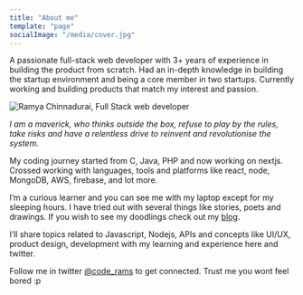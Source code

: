 ```yaml
---
title: "About me"
template: "page"
socialImage: "/media/cover.jpg"
---
```


A passionate full-stack web developer with 3+ years of experience in building the product from scratch. Had an in-depth knowledge in building the startup environment and being a core member in two startups. Currently working and building products that match my interest and passion.

![Ramya Chinnadurai, Full Stack web developer](/media/cover.jpg)

*I am a maverick, who thinks outside the box, refuse to play by the rules, take risks and have a relentless drive to reinvent and revolutionise the system.*

My coding journey started from C, Java, PHP and now working on nextjs. Crossed working with languages, tools and platforms like react, node, MongoDB, AWS, firebase, and lot more.

I’m a curious learner and you can see me with my laptop except for my sleeping hours. I have tried out with several things like stories, poets and drawings. If you wish to see my doodlings check out my [blog](https://ramyachinnadurai.in/). 

I’ll share topics related to Javascript, Nodejs, APIs and concepts like UI/UX, product design, development with my learning and experience here and twitter.

Follow me in twitter [@code_rams](https://twitter.com/code_rams) to get connected. 
Trust me you wont feel bored :p